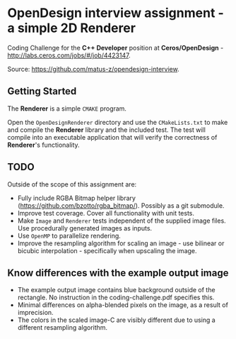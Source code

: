 # OpenDesign interview assignment - a simple 2D Renderer
Coding Challenge for the **C++ Developer** position at **Ceros/OpenDesign** - http://labs.ceros.com/jobs/#/job/4423147.

Source: https://github.com/matus-z/opendesign-interview.

## Getting Started
The **Renderer** is a simple `CMAKE` program.

Open the `OpenDesignRenderer` directory and use the `CMakeLists.txt` to make and compile the **Renderer** library and the included test. The test will compile into an executable application that will verify the correctness of **Renderer**'s functionality.

## TODO
Outside of the scope of this assignment are:
- Fully include RGBA Bitmap helper library (https://github.com/bzotto/rgba_bitmap/). Possibly as a git submodule.
- Improve test coverage. Cover all functionality with unit tests.
- Make `Image` and `Renderer` tests independent of the supplied image files. Use procedurally generated images as inputs.
- Use `OpenMP` to parallelize rendering.
- Improve the resampling algorithm for scaling an image - use bilinear or bicubic interpolation - specifically when upscaling the image.

## Know differences with the example output image
- The example output image contains blue background outside of the rectangle. No instruction in the coding-challenge.pdf specifies this.
- Minimal differences on alpha-blended pixels on the image, as a result of imprecision.
- The colors in the scaled image-C are visibly different due to using a different resampling algorithm.
